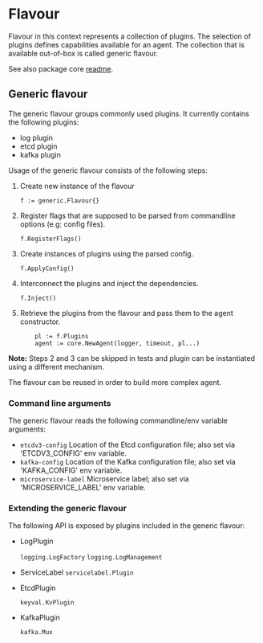# Flavour

Flavour in this context represents a collection of plugins. The selection of plugins defines capabilities
available for an agent. The collection that is available out-of-box is called generic flavour.

See also package core [readme](../README.md).

## Generic flavour

The generic flavour groups commonly used plugins. It currently contains the following plugins:

- log plugin
- etcd plugin
- kafka plugin

Usage of the generic flavour consists of the following steps:

1. Create new instance of the flavour

    ```f := generic.Flavour{}```
  
2. Register flags that are supposed to be parsed from commandline options (e.g: config files).
   
    ```f.RegisterFlags()```
  
3. Create instances of plugins using the parsed config.
   
    ```f.ApplyConfig()```

4. Interconnect the plugins and inject the dependencies.
   
   ```f.Inject()```

5. Retrieve the plugins from the flavour and pass them to the agent constructor.

   ```
       pl := f.Plugins
       agent := core.NewAgent(logger, timeout, pl...)
   ```
    
**Note:**
Steps 2 and 3 can be skipped in tests and plugin can be instantiated using a different mechanism.
 
The flavour can be reused in order to build more complex agent.

### Command line arguments

The generic flavour reads the following commandline/env variable arguments:
- `etcdv3-config` Location of the Etcd configuration file; also set via 'ETCDV3_CONFIG' env variable.
- `kafka-config` Location of the Kafka configuration file; also set via 'KAFKA_CONFIG' env variable.
- `microservice-label` Microservice label; also set via 'MICROSERVICE_LABEL' env variable.

### Extending the generic flavour

The following API is exposed by plugins included in the generic flavour:

- LogPlugin

     `logging.LogFactory`
     `logging.LogManagement`
     
- ServiceLabel
     `servicelabel.Plugin`

- EtcdPlugin

     `keyval.KvPlugin`

- KafkaPlugin

     `kafka.Mux`
